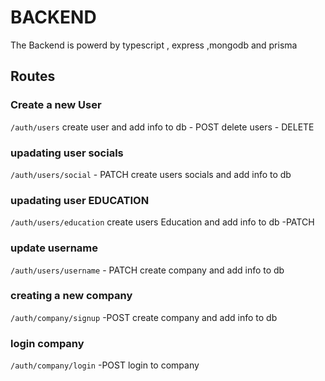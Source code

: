 # BACKEND

The Backend is powerd by typescript , express ,mongodb and prisma

## Routes

### Create a new User

`/auth/users`
create user and add info to db - POST
delete users - DELETE

### upadating user socials

`/auth/users/social` - PATCH
create users socials and add info to db

### upadating user EDUCATION

`/auth/users/education`
create users Education and add info to db -PATCH

### update username

`/auth/users/username` - PATCH
create company and add info to db

### creating a new company

`/auth/company/signup` -POST
create company and add info to db

### login company

`/auth/company/login` -POST
login to company
